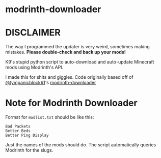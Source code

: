 # modrinth-downloader

# DISCLAIMER

The way I programmed the updater is very weird, sometimes making mistakes. **Please double-check and back up your mods!**

K9's stupid python script to auto-download and auto-update Minecraft mods using Modrinth's API.

I made this for shits and giggles. Code originally based off of [@tympanicblock61](https://github.com/tympanicblock61/)'s [modrinth-downloader](https://github.com/tympanicblock61/modrinth-downloader)

# Note for Modrinth Downloader

Format for `modlist.txt` should be like this:

```
Bad Packets
Better Beds
Better Ping Display
```

Just the names of the mods should do. The script automatically queries Modrinth for the slugs.
